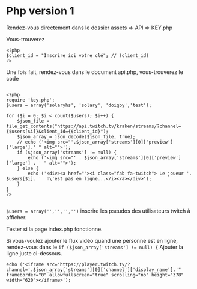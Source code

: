 # Php version 1

Rendez-vous directement dans le dossier assets => API => KEY.php  

Vous-trouverez  

```
<?php
$client_id = "Inscrire ici votre clé"; // (client_id)
?>

```

Une fois fait, rendez-vous dans le document api.php, vous-trouverez le code  

```

<?php
require 'key.php';
$users = array('solaryhs', 'solary', 'doigby','test');

for ($i = 0; $i < count($users); $i++) {
    $json_file = file_get_contents("https://api.twitch.tv/kraken/streams/?channel={$users[$i]}&client_id={$client_id}");
    $json_array = json_decode($json_file, true);
    // echo ('<img src="'.$json_array['streams'][0]['preview']['large'].' " alt="">');
    if ($json_array['streams'] != null) {
        echo ('<img src="' . $json_array['streams'][0]['preview']['large'] . ' " alt="">');
    } else {
        echo ('<div><a href=""><i class="fab fa-twitch"> Le joueur '. $users[$i]. '  n\'est pas en ligne...</i></a></div>');
    }
}
?>


```

``` $users = array('','','','') ``` inscrire les pseudos des utilisateurs twitch à afficher.  

Tester si la page index.php fonctionne.  

Si vous-voulez ajouter le flux vidéo quand une personne est en ligne, rendez-vous dans le ```if ($json_array['streams'] != null) {``` Ajouter la ligne juste ci-dessous.   

```
echo ('<iframe src="https://player.twitch.tv/?channel='.$json_array['streams'][0]['channel']['display_name'].'" frameborder="0" allowfullscreen="true" scrolling="no" height="378" width="620"></iframe>');
```